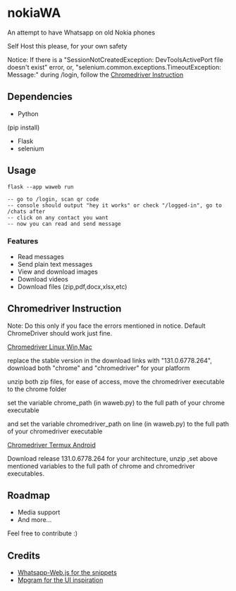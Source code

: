 # nokiaWA

An attempt to have Whatsapp on old Nokia phones

Self Host this please, for your own safety

Notice: If there is a "SessionNotCreatedException: DevToolsActivePort file doesn't exist" error, or, "selenium.common.exceptions.TimeoutException: Message:" during /login, follow the [Chromedriver Instruction](#chromedriver-instruction)

## Dependencies

- Python

(pip install)
- Flask
- selenium

## Usage

```
flask --app waweb run

-- go to /login, scan qr code
-- console should output "hey it works" or check "/logged-in", go to /chats after
-- click on any contact you want
-- now you can read and send message

```

### Features
- Read messages
- Send plain text messages
- View and download images
- Download videos
- Download files (zip,pdf,docx,xlsx,etc)

## Chromedriver Instruction
Note: Do this only if you face the errors mentioned in notice. Default ChromeDriver should work just fine.

[Chromedriver Linux,Win,Mac](https://googlechromelabs.github.io/chrome-for-testing/#stable)

replace the stable version in the download links with "131.0.6778.264", download both "chrome" and "chromedriver" for your platform

unzip both zip files, for ease of access, move the chromedriver executable to the chrome folder

set the variable chrome_path (in waweb.py) to the full path of your chrome executable

and set the variable chromedriver_path on line (in waweb.py) to the full path of your chromedriver executable

[Chromedriver Termux Android](https://github.com/termux-user-repository/chromium-builder/releases/)

Download release 131.0.6778.264 for your architecture, unzip ,set above mentioned variables to the full path of chrome and chromedriver executables.

## Roadmap

- Media support
- And more...

Feel free to contribute :)

## Credits

 - [Whatsapp-Web.js for the snippets](https://github.com/pedroslopez/whatsapp-web.js/)
 - [Mpgram for the UI inspiration](https://github.com/shinovon/mpgram-web)  

